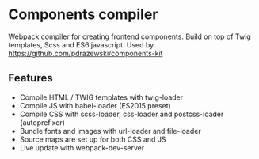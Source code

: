# Components compiler

Webpack compiler for creating frontend components. Build on top of Twig templates, Scss and ES6 javascript. Used by https://github.com/pdrazewski/components-kit

## Features

- Compile HTML / TWIG templates with twig-loader
- Compile JS with babel-loader (ES2015 preset)
- Compile CSS with scss-loader, css-loader and postcss-loader (autoprefixer)
- Bundle fonts and images with url-loader and file-loader
- Source maps are set up for both CSS and JS
- Live update with webpack-dev-server
